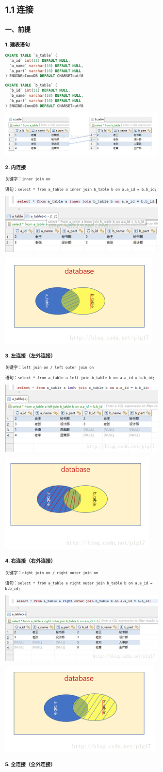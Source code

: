 # 1.1 连接

## 一、前提

### **1. 建表语句**

```sql
CREATE TABLE `a_table` (
  `a_id` int(11) DEFAULT NULL,
  `a_name` varchar(10) DEFAULT NULL,
  `a_part` varchar(10) DEFAULT NULL
) ENGINE=InnoDB DEFAULT CHARSET=utf8
```

```sql
CREATE TABLE `b_table` (
  `b_id` int(11) DEFAULT NULL,
  `b_name` varchar(10) DEFAULT NULL,
  `b_part` varchar(10) DEFAULT NULL
) ENGINE=InnoDB DEFAULT CHARSET=utf8
```

![&#x8868;&#x5185;&#x5185;&#x5BB9;](../../.gitbook/assets/image%20%28212%29.png)

### 2. 内连接

关键字：`inner join on`

语句：`select * from a_table a inner join b_table b on a.a_id = b.b_id;`

![&#x7ED3;&#x679C;](../../.gitbook/assets/image%20%28113%29.png)

![&#x4E24;&#x4E2A;&#x8868;&#x7684;&#x4EA4;&#x96C6;](../../.gitbook/assets/image%20%28213%29.png)

### 3. 左连接（左外连接）

关键字：`left join on / left outer join on`

语句：`select * from a_table a left join b_table b on a.a_id = b.b_id;`

![&#x67E5;&#x8BE2;&#x7ED3;&#x679C;](../../.gitbook/assets/image%20%28140%29.png)

![&#x5DE6;&#x5916;&#x8FDE;&#x63A5;](../../.gitbook/assets/image%20%284%29.png)

### 4. 右连接（右外连接）

关键字：`right join on / right outer join on`

语句：`select * from a_table a right outer join b_table b on a.a_id = b.b_id;`

![&#x67E5;&#x8BE2;&#x7ED3;&#x679C;](../../.gitbook/assets/image%20%28111%29.png)

![&#x53F3;&#x8FDE;&#x63A5;](../../.gitbook/assets/image%20%2896%29.png)

### 5. 全连接（全外连接）



